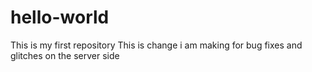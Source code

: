 # hello-world
This is my first repository
This is change i am making for bug fixes and glitches on the server side
